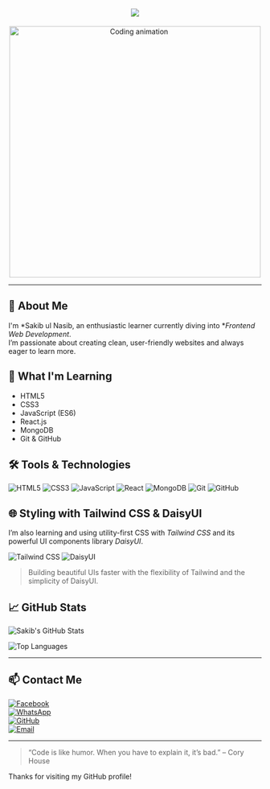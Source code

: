 <!-- Typing animation -->
<h1 align="center">
  <img src="https://readme-typing-svg.demolab.com/?lines=I+am+Sakib+Nasib;Learning+Frontend+Web+Development;&center=true&width=500&height=50">
</h1>

<p align="center">
  <img src="https://cdn.dribbble.com/users/1162077/screenshots/3848914/media/7ed7d5ca7c3b21b63385e1bc907f1c19.gif" alt="Coding animation" width="500"/>
</p>

---

## 👋 About Me

I'm *Sakib ul Nasib, an enthusiastic learner currently diving into **Frontend Web Development*.  
I’m passionate about creating clean, user-friendly websites and always eager to learn more.

## 🚀 What I'm Learning

- HTML5
- CSS3
- JavaScript (ES6)
- React.js
- MongoDB
- Git & GitHub

## 🛠 Tools & Technologies

![HTML5](https://img.shields.io/badge/HTML5-E34F26?style=flat&logo=html5&logoColor=white)
![CSS3](https://img.shields.io/badge/CSS3-1572B6?style=flat&logo=css3&logoColor=white)
![JavaScript](https://img.shields.io/badge/JavaScript-F7DF1E?style=flat&logo=javascript&logoColor=black)
![React](https://img.shields.io/badge/React-20232A?style=flat&logo=react&logoColor=61DAFB)
![MongoDB](https://img.shields.io/badge/MongoDB-4EA94B?style=flat&logo=mongodb&logoColor=white)
![Git](https://img.shields.io/badge/Git-F05032?style=flat&logo=git&logoColor=white)
![GitHub](https://img.shields.io/badge/GitHub-181717?style=flat&logo=github&logoColor=white)

## 🌐 Styling with Tailwind CSS & DaisyUI

I’m also learning and using utility-first CSS with *Tailwind CSS* and its powerful UI components library *DaisyUI*.

![Tailwind CSS](https://img.shields.io/badge/Tailwind_CSS-38B2AC?style=flat&logo=tailwind-css&logoColor=white)
![DaisyUI](https://img.shields.io/badge/DaisyUI-FF69B4?style=flat&logo=daisyui&logoColor=white)

> Building beautiful UIs faster with the flexibility of Tailwind and the simplicity of DaisyUI.

## 📈 GitHub Stats

![Sakib's GitHub Stats](https://github-readme-stats.vercel.app/api?username=sakibnasib&show_icons=true&theme=react&hide_border=true)

![Top Languages](https://github-readme-stats.vercel.app/api/top-langs/?username=sakibnasib&layout=compact&theme=react&hide_border=true)

---

## 📫 Contact Me

[![Facebook](https://img.shields.io/badge/Facebook-1877F2?style=for-the-badge&logo=facebook&logoColor=white)](https://www.facebook.com/share/19WzR6cmzD/)  
[![WhatsApp](https://img.shields.io/badge/WhatsApp-25D366?style=for-the-badge&logo=whatsapp&logoColor=white)](https://wa.me/8801643606692)  
[![GitHub](https://img.shields.io/badge/GitHub-100000?style=for-the-badge&logo=github&logoColor=white)](https://github.com/sakibnasib)  
[![Email](https://img.shields.io/badge/Gmail-D14836?style=for-the-badge&logo=gmail&logoColor=white)](mailto:abcd.sakib50@gamil.com)

---

> “Code is like humor. When you have to explain it, it’s bad.” – Cory House

Thanks for visiting my GitHub profile!
